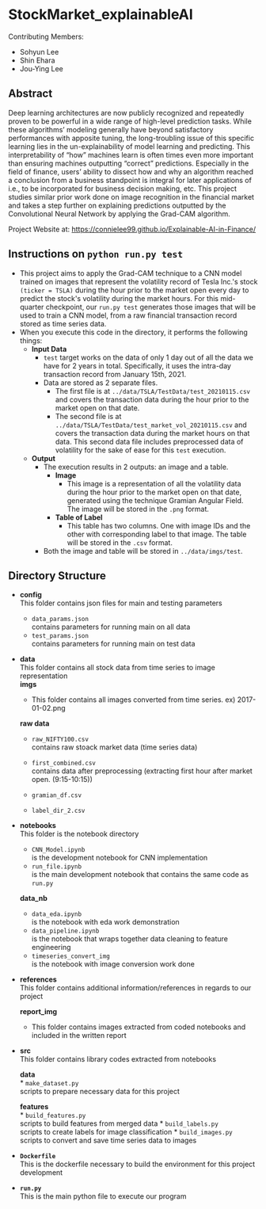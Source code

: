 # StockMarket_explainableAI
Contributing Members: 
- Sohyun Lee
- Shin Ehara
- Jou-Ying Lee

## Abstract
Deep learning architectures are now publicly recognized and repeatedly proven to be powerful in a wide range of high-level prediction tasks. While these algorithms’ modeling generally have beyond satisfactory performances with apposite tuning, the long-troubling issue of this specific learning lies in the un-explainability of model learning and predicting. This interpretability of “how” machines learn is often times even more important than ensuring machines outputting “correct” predictions. Especially in the field of finance, users’ ability to dissect how and why an algorithm reached a conclusion from a business standpoint is integral for later applications of i.e., to be incorporated for business decision making, etc. This project studies similar prior work done on image recognition in the financial market and takes a step further on explaining predictions outputted by the Convolutional Neural Network by applying the Grad-CAM algorithm. 

Project Website at: https://connielee99.github.io/Explainable-AI-in-Finance/

## Instructions on `python run.py test`
* This project aims to apply the Grad-CAM technique to a CNN model trained on images that represent the volatility record of Tesla Inc.'s stock `(ticker = TSLA)` during the hour prior to the market open every day to predict the stock's volatility during the market hours. For this mid-quarter checkpoint, our `run.py test` generates those images that will be used to train a CNN model, from a raw financial transaction record stored as time series data.
* When you execute this code in the directory, it performs the following things:
	* **Input Data**
		* `test` target works on the data of only 1 day out of all the data we have for 2 years in total. Specifically, it uses the intra-day transaction record from January 15th, 2021.
		* Data are stored as 2 separate files.
			* The first file is at `../data/TSLA/TestData/test_20210115.csv` and covers the transaction data during the hour prior to the market open on that date.
			* The second file is at `../data/TSLA/TestData/test_market_vol_20210115.csv` and covers the transaction data during the market hours on that data. This second data file includes preprocessed data of volatility for the sake of ease for this `test` execution.
	* **Output**
		* The execution results in 2 outputs: an image and a table.
			* **Image**
				* This image is a representation of all the volatility data during the hour prior to the market open on that date, generated using the technique Gramian Angular Field. The image will be stored in the `.png` format.
			* **Table of Label**
				* This table has two columns. One with image IDs and the other with corresponding label to that image. The table will be stored in the `.csv` format.
		* Both the image and table will be stored in `../data/imgs/test`.

## Directory Structure
* **config**</br>
	This folder contains json files for main and testing parameters
	* `data_params.json`</br>contains parameters for running main on all data
	* `test_params.json`</br>contains parameters for running main on test data
* **data**</br>
	This folder contains all stock data from time series to image representation</br>
	**imgs**</br>
	* This folder contains all images converted from time series. ex) 2017-01-02.png
	
	**raw data**</br>
	* `raw_NIFTY100.csv`</br>contains raw stoack market data (time series data)
	
	* `first_combined.csv`</br>contains data after preprocessing (extracting first hour after market open. (9:15-10:15))
	* `gramian_df.csv`
	* `label_dir_2.csv`
* **notebooks**</br>
	This folder is the notebook directory
	
	* `CNN_Model.ipynb`</br>is the development notebook for CNN implementation
	* `run_file.ipynb`</br>is the main development notebook that contains the same code as `run.py`
	
	**data_nb**</br>
	* `data_eda.ipynb`</br>is the notebook with eda work demonstration
	* `data_pipeline.ipynb`</br>is the notebook that wraps together data cleaning to feature engineering
	* `timeseries_convert_img`</br>is the notebook with image conversion work done
* **references**</br>
	This folder contains additional information/references in regards to our project
	
	**report_img**</br>
	* This folder contains images extracted from coded notebooks and included in the written report
* **src**</br>
	This folder contains library codes extracted from notebooks

	**data**</br>
		* `make_dataset.py`</br>scripts to prepare necessary data for this project
		
	**features**</br>
		* `build_features.py`</br>scripts to build features from merged data
		* `build_labels.py`</br>scripts to create labels for image classification
		* `build_images.py`</br>scripts to convert and save time series data to images
* **`Dockerfile`**</br>
	This is the dockerfile necessary to build the environment for this project development
* **`run.py`**</br>
	This is the main python file to execute our program
